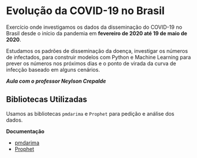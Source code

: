 # Evolução da COVID-19 no Brasil

Exercício onde investigamos os dados da disseminação do COVID-19 no Brasil desde o início da pandemia em **fevereiro de 2020 até 19 de maio de 2020**.

Estudamos os padrões de disseminação da doença, investigar os números de infectados, para construir modelos com Python e Machine Learning para prever os números nos próximos dias e o ponto de virada da curva de infecção baseado em alguns cenários.

***Aula com o professor Neylson Crepalde***

## Bibliotecas Utilizadas
Usamos as bibliotecas ```pmdarima``` e ```Prophet``` para pedição e análise dos dados. 

**Documentação**

+ [pmdarima](http://alkaline-ml.com/pmdarima/)
+ [Prophet](https://github.com/facebook/prophet)
